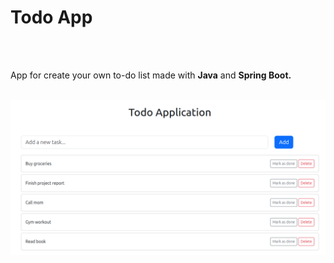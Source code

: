 <h1>Todo App</h1></br>
</br>
<p>App for create your own to-do list made with <b>Java</b> and <b>Spring Boot.</b></p></br>
<img src="src/main/resources/templates/todo.png"></img>
